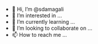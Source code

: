 - 👋 Hi, I’m @sdamagali
- 👀 I’m interested in ...
- 🌱 I’m currently learning ...
- 💞️ I’m looking to collaborate on ...
- 📫 How to reach me ...

<!---
sdamagali/sdamagali is a ✨ special ✨ repository because its `README.md` (this file) appears on your GitHub profile.
You can click the Preview link to take a look at your changes.
--->
